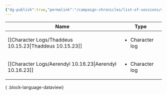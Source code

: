 ```yaml
---
{"dg-publish":true,"permalink":"/campaign-chronicles/list-of-sessions/session-2/","hideInGraph":true,"tags":["Event"]}
---
```



| Name                                                       | Type                            |
| ---------------------------------------------------------- | ------------------------------- |
| [[Character Logs/Thaddeus 10.15.23\|Thaddeus 10.15.23]] | <ul><li>Character log</li></ul> |
| [[Character Logs/Aerendyl 10.16.23\|Aerendyl 10.16.23]] | <ul><li>Character log</li></ul> |

{ .block-language-dataview}